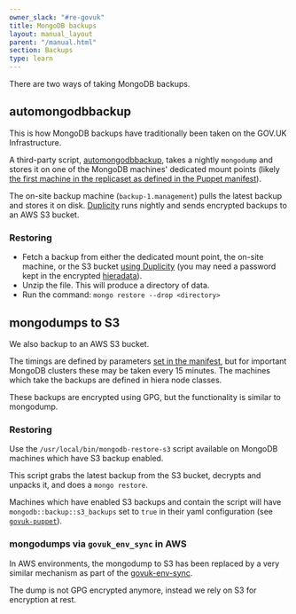 ```yaml
---
owner_slack: "#re-govuk"
title: MongoDB backups
layout: manual_layout
parent: "/manual.html"
section: Backups
type: learn
---
```


There are two ways of taking MongoDB backups.

## automongodbbackup

This is how MongoDB backups have traditionally been taken on the GOV.UK Infrastructure.

A third-party script, [automongodbbackup](https://github.com/micahwedemeyer/automongobackup), takes a nightly `mongodump` and stores it on one of the MongoDB machines' dedicated mount points (likely [the first machine in the replicaset as defined in the Puppet manifest](https://github.com/alphagov/govuk-puppet/blob/master/modules/mongodb/manifests/backup.pp#L40-L44)).

The on-site backup machine (`backup-1.management`) pulls the latest backup and stores it on disk. [Duplicity](http://duplicity.nongnu.org/) runs nightly and sends encrypted backups to an AWS S3 bucket.

### Restoring

- Fetch a backup from either the dedicated mount point, the on-site machine, or the S3 bucket [using Duplicity](restore-from-offsite-backups.html) (you may need a password kept in the encrypted [hieradata](https://github.com/alphagov/govuk-secrets)).
- Unzip the file. This will produce a directory of data.
- Run the command: `mongo restore --drop <directory>`

## mongodumps to S3

We also backup to an AWS S3 bucket.

The timings are defined by parameters [set in the manifest](https://github.com/alphagov/govuk-puppet/blob/master/modules/mongodb/manifests/s3backup/cron.pp), but for important MongoDB clusters these may be taken every 15 minutes. The machines which take the backups are defined in hiera node classes.

These backups are encrypted using GPG, but the functionality is similar to mongodump.

### Restoring

Use the `/usr/local/bin/mongodb-restore-s3` script available on MongoDB machines which have S3 backup enabled.

This script grabs the latest backup from the S3 bucket, decrypts and unpacks it, and does a `mongo restore`.

Machines which have enabled S3 backups and contain the script will have `mongodb::backup::s3_backups` set to `true` in their yaml configuration (see [`govuk-puppet`](https://github.com/alphagov/govuk-puppet)).

### mongodumps via `govuk_env_sync` in AWS

In AWS environments, the mongodump to S3 has been replaced by a very similar mechanism as part of the [govuk-env-sync].

The dump is not GPG encrypted anymore, instead we rely on S3 for encryption at rest.

[govuk-env-sync]: govuk-env-sync.html
